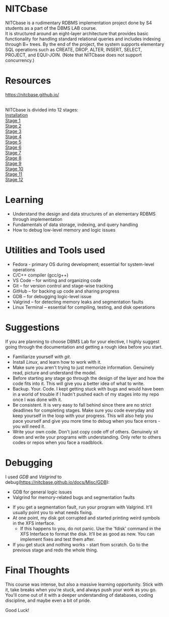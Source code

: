 # NITCbase
NITCbase is a rudimentary RDBMS implementation project done by S4 students as a part of the DBMS LAB course. <br>
It is structured around an eight-layer architecture that provides basic functionality for handling standard relational queries and includes indexing through B+ trees. By the end of the project, the system supports elementary SQL operations such as CREATE, DROP, ALTER, INSERT, SELECT, PROJECT, and EQUI-JOIN. (Note that NITCbase does not support concurrency.)

# Resources
https://nitcbase.github.io/
<br><br>

NITCbase is divided into 12 stages:<br>
[Installation](https://nitcbase.github.io/docs/Roadmap/Stage00)<br>
[Stage 1](https://nitcbase.github.io/docs/Roadmap/Stage01)<br>
[Stage 2](https://nitcbase.github.io/docs/Roadmap/Stage02)<br>
[Stage 3](https://nitcbase.github.io/docs/Roadmap/Stage03)<br>
[Stage 4](https://nitcbase.github.io/docs/Roadmap/Stage04)<br>
[Stage 5](https://nitcbase.github.io/docs/Roadmap/Stage05)<br>
[Stage 6](https://nitcbase.github.io/docs/Roadmap/Stage06)<br>
[Stage 7](https://nitcbase.github.io/docs/Roadmap/Stage07)<br>
[Stage 8](https://nitcbase.github.io/docs/Roadmap/Stage08)<br>
[Stage 9](https://nitcbase.github.io/docs/Roadmap/Stage09)<br>
[Stage 10](https://nitcbase.github.io/docs/Roadmap/Stage10)<br>
[Stage 11](https://nitcbase.github.io/docs/Roadmap/Stage11)<br>
[Stage 12](https://nitcbase.github.io/docs/Roadmap/Stage12)<br>


# Learning
* Understand the design and data structures of an elementary RDBMS through implementation
* Fundamentals of data storage, indexing, and query handling
* How to debug low-level memory and logic issues


# Utilities and Tools used
* Fedora - primary OS during development; essential for system-level operations
* C/C++ compiler (gcc/g++)
* VS Code – for writing and organizing code
* Git – for version control and stage-wise tracking
* GitHub – for backing up code and sharing progress
* GDB – for debugging logic-level issue
* Valgrind – for detecting memory leaks and segmentation faults
* Linux Terminal – essential for compiling, testing, and disk operations


# Suggestions
If you are planning to choose DBMS Lab for your elective, I highly suggest going through the documentation and getting a rough idea before you start. 
* Familiarize yourself with *git*.
* Install *Linux*, and learn how to work with it.
* Make sure you aren't trying to just memorize information. Genuinely read, picture and understand the model.
* Before starting any stage go through the design of the layer and how the code fits into it. This will give you a better idea of what to write.
* Backup. Your. Code. I kept getting stuck with bugs and would have been in a world of trouble if I hadn't pushed each of my stages into my repo once I was done with it. 
* Be consistent. It is very easy to fall behind since there are no strict deadlines for completing stages. Make sure you code everyday and keep yourself in the loop with your progress. This will also help you pace yourself and give you more time to debug when you face errors - you will need it. 
* Write your own code. Don't just copy code off of others. Genuinely sit down and write your programs with understanding. Only refer to others codes or repos when you face a roadblock.


# Debugging
I used *GDB* and *Valgrind* to debug(https://nitcbase.github.io/docs/Misc/GDB):
  - GDB for general logic issues
  - Valgrind for memory-related bugs and segmentation faults
* If you get a segmentation fault, run your program with Valgrind. It'll usually point you to what needs fixing.
* At one point, my disk got corrupted and started printing weird symbols in the XFS interface.
  - If this happens to you, do not panic. Use the 'fdisk' command in the XFS Interface to format the disk. It’ll be as good as new. You can implement fixes and test them after.
* If you get stuck and nothing works - start from scratch. Go to the previous stage and redo the whole thing.


# Final Thoughts
This course was intense, but also a massive learning opportunity. Stick with it, take breaks when you're stuck, and always push your work as you go. You'll come out of it with a deeper understanding of databases, coding discipline, and maybe even a bit of pride.

Good Luck!
